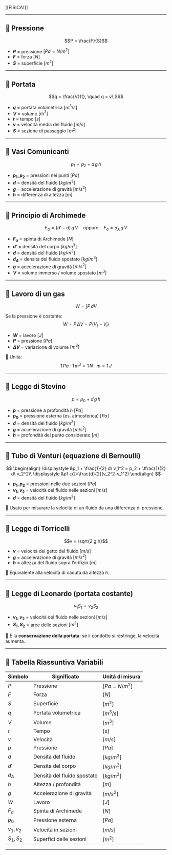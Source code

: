 [[FISICA1]]

---
## 🔹 Pressione
$$P = \frac{F}{S}$$

- **$P$** = pressione $[Pa = N/m^2]$  
- **$F$** = forza $[N]$  
- **$S$** = superficie $[m^2]$  

---

## 🔹 Portata
$$q = \frac{V}{t}, \quad q = v\,S$$

- **$q$** = portata volumetrica $[m^3/s]$  
- **$V$** = volume $[m^3]$  
- **$t$** = tempo $[s]$  
- **$v$** = velocità media del fluido $[m/s]$  
- **$S$** = sezione di passaggio $[m^2]$  

---

## 🔹 Vasi Comunicanti
$$p_1 = p_2 + d \, g \, h$$

- **$p_1, p_2$** = pressioni nei punti $[Pa]$  
- **$d$** = densità del fluido $[kg/m^3]$  
- **$g$** = accelerazione di gravità $[m/s^2]$  
- **$h$** = differenza di altezza $[m]$  

---

## 🔹 Principio di Archimede
$$F_a = (d' - d)\, g\, V \quad \text{oppure} \quad F_a = d_A \, g \, V$$

- **$F_a$** = spinta di Archimede $[N]$  
- **$d'$** = densità del corpo $[kg/m^3]$  
- **$d$** = densità del fluido $[kg/m^3]$  
- **$d_A$** = densità del fluido spostato $[kg/m^3]$  
- **$g$** = accelerazione di gravità $[m/s^2]$  
- **$V$** = volume immerso / volume spostato $[m^3]$  

---

## 🔹 Lavoro di un gas
$$W = \int P \, dV$$

Se la pressione è costante:  
$$W = P \, \Delta V = P (V_f - V_i)$$

- **$W$** = lavoro $[J]$  
- **$P$** = pressione $[Pa]$  
- **$\Delta V$** = variazione di volume $[m^3]$  

📐 Unità:  
$$1 \, Pa \cdot 1 \, m^3 = 1 \, N \cdot m = 1 \, J$$

---

## 🔹 Legge di Stevino
$$p = p_0 + d \, g \, h$$

- **$p$** = pressione a profondità $h$ $[Pa]$  
- **$p_0$** = pressione esterna (es. atmosferica) $[Pa]$  
- **$d$** = densità del fluido $[kg/m^3]$  
- **$g$** = accelerazione di gravità $[m/s^2]$  
- **$h$** = profondità del punto considerato $[m]$  

---

## 🔹 Tubo di Venturi (equazione di Bernoulli)
$$
\begin{align}
\displaystyle &p_1 + \frac{1}{2} d\ v_1^2 = p_2 + \tfrac{1}{2} d\ v_2^2\\
\displaystyle &p1-p2=\frac{d}{2}(v_2^2-v_1^2) 
\end{align}
$$

- **$p_1, p_2$** = pressioni nelle due sezioni $[Pa]$  
- **$v_1, v_2$** = velocità del fluido nelle sezioni $[m/s]$  
- **$d$** = densità del fluido $[kg/m^3]$  

📌 Usato per misurare la velocità di un fluido da una differenza di pressione.  

---

## 🔹 Legge di Torricelli
$$v = \sqrt{2 g h}$$

- **$v$** = velocità del getto del fluido $[m/s]$  
- **$g$** = accelerazione di gravità $[m/s^2]$  
- **$h$** = altezza del fluido sopra l’orifizio $[m]$  

📌 Equivalente alla velocità di caduta da altezza $h$.  

---

## 🔹 Legge di Leonardo (portata costante)
$$v_1 S_1 = v_2 S_2$$

- **$v_1, v_2$** = velocità del fluido nelle sezioni $[m/s]$  
- **$S_1, S_2$** = aree delle sezioni $[m^2]$  

📌 È la **conservazione della portata**: se il condotto si restringe, la velocità aumenta.  

---

## 🔹 Tabella Riassuntiva Variabili

| Simbolo | Significato                   | Unità di misura     |
|---------|-------------------------------|---------------------|
| $P$     | Pressione                     | $[Pa = N/m^2]$      |
| $F$     | Forza                         | $[N]$               |
| $S$     | Superficie                    | $[m^2]$             |
| $q$     | Portata volumetrica           | $[m^3/s]$           |
| $V$     | Volume                        | $[m^3]$             |
| $t$     | Tempo                         | $[s]$               |
| $v$     | Velocità                      | $[m/s]$             |
| $p$     | Pressione                     | $[Pa]$              |
| $d$     | Densità del fluido            | $[kg/m^3]$          |
| $d'$    | Densità del corpo             | $[kg/m^3]$          |
| $d_A$   | Densità del fluido spostato   | $[kg/m^3]$          |
| $h$     | Altezza / profondità          | $[m]$               |
| $g$     | Accelerazione di gravità      | $[m/s^2]$           |
| $W$     | Lavoro                        | $[J]$               |
| $F_a$   | Spinta di Archimede           | $[N]$               |
| $p_0$   | Pressione esterna             | $[Pa]$              |
| $v_1,v_2$ | Velocità in sezioni         | $[m/s]$             |
| $S_1,S_2$ | Superfici delle sezioni     | $[m^2]$             |

---
